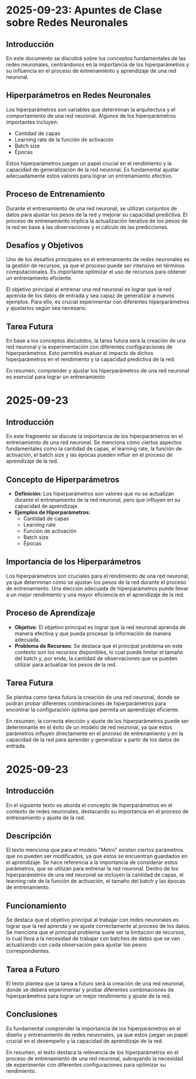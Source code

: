 # 2025-09-23: Apuntes de Clase sobre Redes Neuronales

## Introducción
En este documento se discutirá sobre los conceptos fundamentales de las redes neuronales, centrándonos en la importancia de los hiperparámetros y su influencia en el proceso de entrenamiento y aprendizaje de una red neuronal.

## Hiperparámetros en Redes Neuronales
Los hiperparámetros son variables que determinan la arquitectura y el comportamiento de una red neuronal. Algunos de los hiperparámetros importantes incluyen:
- Cantidad de capas
- Learning rate de la función de activación
- Batch size
- Épocas

Estos hiperparámetros juegan un papel crucial en el rendimiento y la capacidad de generalización de la red neuronal. Es fundamental ajustar adecuadamente estos valores para lograr un entrenamiento efectivo.

## Proceso de Entrenamiento
Durante el entrenamiento de una red neuronal, se utilizan conjuntos de datos para ajustar los pesos de la red y mejorar su capacidad predictiva. El proceso de entrenamiento implica la actualización iterativa de los pesos de la red en base a las observaciones y el cálculo de las predicciones.

## Desafíos y Objetivos
Uno de los desafíos principales en el entrenamiento de redes neuronales es la gestión de recursos, ya que el proceso puede ser intensivo en términos computacionales. Es importante optimizar el uso de recursos para obtener un entrenamiento eficiente.

El objetivo principal al entrenar una red neuronal es lograr que la red aprenda de los datos de entrada y sea capaz de generalizar a nuevos ejemplos. Para ello, es crucial experimentar con diferentes hiperparámetros y ajustarlos según sea necesario.

## Tarea Futura
En base a los conceptos discutidos, la tarea futura será la creación de una red neuronal y la experimentación con diferentes configuraciones de hiperparámetros. Esto permitirá evaluar el impacto de dichos hiperparámetros en el rendimiento y la capacidad predictiva de la red.

En resumen, comprender y ajustar los hiperparámetros de una red neuronal es esencial para lograr un entrenamiento
# 2025-09-23

## Introducción
En este fragmento se discute la importancia de los hiperparámetros en el entrenamiento de una red neuronal. Se menciona cómo ciertos aspectos fundamentales como la cantidad de capas, el learning rate, la función de activación, el batch size y las épocas pueden influir en el proceso de aprendizaje de la red.

## Concepto de Hiperparámetros
- **Definición**: Los hiperparámetros son valores que no se actualizan durante el entrenamiento de la red neuronal, pero que influyen en su capacidad de aprendizaje.
- **Ejemplos de Hiperparámetros**: 
    - Cantidad de capas
    - Learning rate
    - Función de activación
    - Batch size
    - Épocas

## Importancia de los Hiperparámetros
Los hiperparámetros son cruciales para el rendimiento de una red neuronal, ya que determinan cómo se ajustan los pesos de la red durante el proceso de entrenamiento. Una elección adecuada de hiperparámetros puede llevar a un mejor rendimiento y una mayor eficiencia en el aprendizaje de la red.

## Proceso de Aprendizaje
- **Objetivo**: El objetivo principal es lograr que la red neuronal aprenda de manera efectiva y que pueda procesar la información de manera adecuada.
- **Problema de Recursos**: Se destaca que el principal problema en este contexto son los recursos disponibles, lo cual puede limitar el tamaño del batch y, por ende, la cantidad de observaciones que se pueden utilizar para actualizar los pesos de la red.

## Tarea Futura
Se plantea como tarea futura la creación de una red neuronal, donde se podrán probar diferentes combinaciones de hiperparámetros para encontrar la configuración óptima que permita un aprendizaje eficiente.

En resumen, la correcta elección y ajuste de los hiperparámetros puede ser determinante en el éxito de un modelo de red neuronal, ya que estos parámetros influyen directamente en el proceso de entrenamiento y en la capacidad de la red para aprender y generalizar a partir de los datos de entrada.
# 2025-09-23

## Introducción
En el siguiente texto se aborda el concepto de hiperparámetros en el contexto de redes neuronales, destacando su importancia en el proceso de entrenamiento y ajuste de la red.

## Descripción
El texto menciona que para el modelo "Metro" existen ciertos parámetros que no pueden ser modificados, ya que estos se encuentran guardados en el aprendizaje. Se hace referencia a la importancia de considerar estos parámetros, que se utilizan para entrenar la red neuronal. Dentro de los hiperparámetros de una red neuronal se incluyen la cantidad de capas, el learning rate de la función de activación, el tamaño del batch y las épocas de entrenamiento.

## Funcionamiento
Se destaca que el objetivo principal al trabajar con redes neuronales es lograr que la red aprenda y se ajuste correctamente al proceso de los datos. Se menciona que el principal problema suele ser la limitación de recursos, lo cual lleva a la necesidad de trabajar con batches de datos que se van actualizando con cada observación para ajustar los pesos correspondientes.

## Tarea a Futuro
El texto plantea que la tarea a futuro será la creación de una red neuronal, donde se deberá experimentar y probar diferentes combinaciones de hiperparámetros para lograr un mejor rendimiento y ajuste de la red.

## Conclusiones
Es fundamental comprender la importancia de los hiperparámetros en el diseño y entrenamiento de redes neuronales, ya que estos juegan un papel crucial en el desempeño y la capacidad de aprendizaje de la red.

En resumen, el texto destaca la relevancia de los hiperparámetros en el proceso de entrenamiento de una red neuronal, subrayando la necesidad de experimentar con diferentes configuraciones para optimizar su rendimiento.
